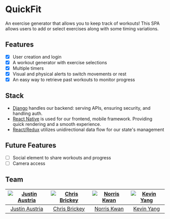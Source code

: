 # QuickFit

An exercise generator that allows you to keep track of workouts! This SPA allows users to add or select exercises along with some timing variations.

## Features

- [x] User creation and login
- [x] A workout generator with exercise selections
- [x] Multiple timers
- [x] Visual and physical alerts to switch movements or rest
- [x] An easy way to retrieve past workouts to monitor progress

## Stack

- [Django](https://www.djangoproject.com/) handles our backend: serving APIs, ensuring security, and handling auth.
- [React Native](https://facebook.github.io/react-native/) is used for our frontend, mobile framework. Providing quick rendering and a smooth experience.
- [React/Redux](https://github.com/reactjs/react-redux) utilizes unidirectional data flow for our state's management

## Future Features

- [ ] Social element to share workouts and progress
- [ ] Camera access

## Team
[![Justin Austria][pic_ja]][git_ja]  | [![Chris Brickey][pic_cb]][git_cb] | [![Norris Kwan][pic_nk]][git_nk] | [![Kevin Yang][pic_ky]][git_ky] |
:------------------:|:-----------------------:|:-----------------------:|:-------------:|
[Justin Austria][git_ja] | [Chris Brickey][git_cb] | [Norris Kwan][git_nk] | [Kevin Yang][git_ky]

[git_ja]: https://github.com/Tulen
[git_cb]: https://github.com/chrisbrickey
[git_nk]: https://github.com/nrrs
[git_ky]: https://github.com/kevinshenyang07
[pic_ja]: https://avatars1.githubusercontent.com/u/11968940?v=4&s=200
[pic_cb]: https://avatars1.githubusercontent.com/u/7623023?v=4&s=200
[pic_nk]: https://avatars1.githubusercontent.com/u/425246?v=4&s=200
[pic_ky]: https://avatars1.githubusercontent.com/u/10000295?v=4&s=200
